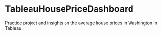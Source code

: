 # TableauHousePriceDashboard
Practice project and insights on the average house prices in Washington in Tableau.
